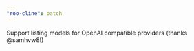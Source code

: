 ```yaml
---
"roo-cline": patch
---
```


Support listing models for OpenAI compatible providers (thanks @samhvw8!)
